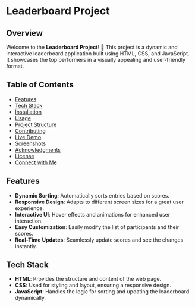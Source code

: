 # Leaderboard Project

## Overview

Welcome to the **Leaderboard Project**! 🎉 This project is a dynamic and interactive leaderboard application built using HTML, CSS, and JavaScript. It showcases the top performers in a visually appealing and user-friendly format.

## Table of Contents

- [Features](#features)
- [Tech Stack](#tech-stack)
- [Installation](#installation)
- [Usage](#usage)
- [Project Structure](#project-structure)
- [Contributing](#contributing)
- [Live Demo](#live-demo)
- [Screenshots](#screenshots)
- [Acknowledgments](#acknowledgments)
- [License](#license)
- [Connect with Me](#connect-with-me)

## Features

- **Dynamic Sorting**: Automatically sorts entries based on scores.
- **Responsive Design**: Adapts to different screen sizes for a great user experience.
- **Interactive UI**: Hover effects and animations for enhanced user interaction.
- **Easy Customization**: Easily modify the list of participants and their scores.
- **Real-Time Updates**: Seamlessly update scores and see the changes instantly.

## Tech Stack

- **HTML**: Provides the structure and content of the web page.
- **CSS**: Used for styling and layout, ensuring a responsive design.
- **JavaScript**: Handles the logic for sorting and updating the leaderboard dynamically.
